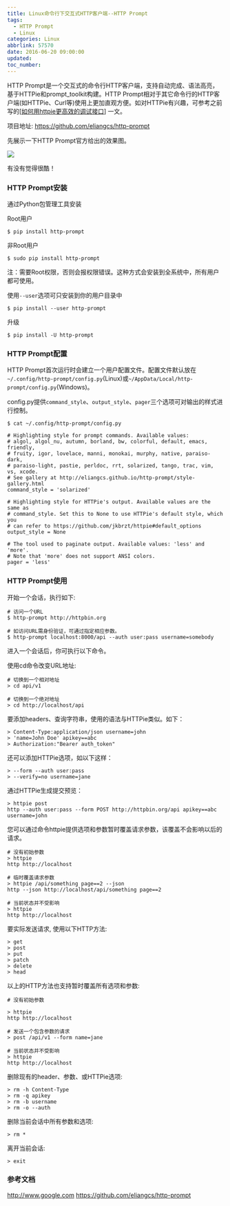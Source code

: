 ```yaml
---
title: Linux命令行下交互式HTTP客户端--HTTP Prompt
tags:
  - HTTP Prompt
  - Linux
categories: Linux
abbrlink: 57570
date: 2016-06-20 09:00:00
updated:
toc_number:
---
```


HTTP Prompt是一个交互式的命令行HTTP客户端，支持自动完成、语法高亮，基于HTTPie和prompt_toolkit构建。HTTP Prompt相对于其它命令行的HTTP客户端(如HTTPie、Curl等)使用上更加直观方便。如对HTTPie有兴趣，可参考之前写的[[如何用httpie更高效的调试接口](http://www.hi-linux.com/2016/05/12/%E5%A6%82%E4%BD%95%E7%94%A8httpie%E6%9B%B4%E9%AB%98%E6%95%88%E7%9A%84%E8%B0%83%E8%AF%95%E6%8E%A5%E5%8F%A3/)] 一文。

项目地址: https://github.com/eliangcs/http-prompt

<!-- more -->

先展示一下HTTP Prompt官方给出的效果图。

![](http://www.hi-linux.com/img/linux/http-prompt.gif)

有没有觉得很酷！

### HTTP Prompt安装

通过Python包管理工具安装

Root用户

```
$ pip install http-prompt
```

非Root用户

```
$ sudo pip install http-prompt
```

注：需要Root权限，否则会报权限错误。这种方式会安装到全系统中，所有用户都可使用。

使用`--user`选项可只安装到你的用户目录中

```
$ pip install --user http-prompt
```

升级 

```
$ pip install -U http-prompt
```

### HTTP Prompt配置

HTTP Prompt首次运行时会建立一个用户配置文件。配置文件默认放在` ~/.config/http-prompt/config.py`(Linux)或`~/AppData/Local/http-prompt/config.py`(Windows)。

config.py提供`command_style`、`output_style`、`pager`三个选项可对输出的样式进行控制。

```
$ cat ~/.config/http-prompt/config.py

# Highlighting style for prompt commands. Available values:
# algol, algol_nu, autumn, borland, bw, colorful, default, emacs, friendly,
# fruity, igor, lovelace, manni, monokai, murphy, native, paraiso-dark,
# paraiso-light, pastie, perldoc, rrt, solarized, tango, trac, vim, vs, xcode.
# See gallery at http://eliangcs.github.io/http-prompt/style-gallery.html
command_style = 'solarized'

# Highlighting style for HTTPie's output. Available values are the same as
# command_style. Set this to None to use HTTPie's default style, which you
# can refer to https://github.com/jkbrzt/httpie#default_options
output_style = None

# The tool used to paginate output. Available values: 'less' and 'more'.
# Note that 'more' does not support ANSI colors.
pager = 'less'
```

### HTTP Prompt使用

开始一个会话，执行如下:

```
# 访问一个URL
$ http-prompt http://httpbin.org

# 如访问URL需身份验证，可通过指定相应参数。
$ http-prompt localhost:8000/api --auth user:pass username=somebody
```

进入一个会话后，你可执行以下命令。

使用cd命令改变URL地址:

```
# 切换到一个相对地址
> cd api/v1

# 切换到一个绝对地址
> cd http://localhost/api
```

要添加headers、查询字符串，使用的语法与HTTPie类似。如下：

```
> Content-Type:application/json username=john
> 'name=John Doe' apikey==abc
> Authorization:"Bearer auth_token"
```

还可以添加HTTPie选项，如以下这样：

```
> --form --auth user:pass
> --verify=no username=jane
```

通过HTTPie生成提交预览：

```
> httpie post
http --auth user:pass --form POST http://httpbin.org/api apikey==abc username=john
```

您可以通过命令httpie提供选项和参数暂时覆盖请求参数，该覆盖不会影响以后的请求。

```
# 没有初始参数
> httpie
http http://localhost

# 临时覆盖请求参数
> httpie /api/something page==2 --json
http --json http://localhost/api/something page==2

# 当前状态并不受影响
> httpie
http http://localhost
```

要实际发送请求, 使用以下HTTP方法:

```
> get
> post
> put
> patch
> delete
> head
```

以上的HTTP方法也支持暂时覆盖所有选项和参数:

```
# 没有初始参数

> httpie
http http://localhost

# 发送一个包含参数的请求
> post /api/v1 --form name=jane

# 当前状态并不受影响
> httpie
http http://localhost
```

删除现有的header、参数、或HTTPie选项:

```
> rm -h Content-Type
> rm -q apikey
> rm -b username
> rm -o --auth
```

删除当前会话中所有参数和选项:

```
> rm *
```

离开当前会话:

```
> exit
```

### 参考文档

http://www.google.com
https://github.com/eliangcs/http-prompt